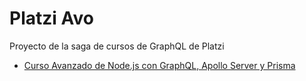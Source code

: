 # Platzi Avo

Proyecto de la saga de cursos de GraphQL de Platzi

- [Curso Avanzado de Node.js con GraphQL, Apollo Server y Prisma](https://platzi.com/cursos/nodejs-graphql-avanzado/)
